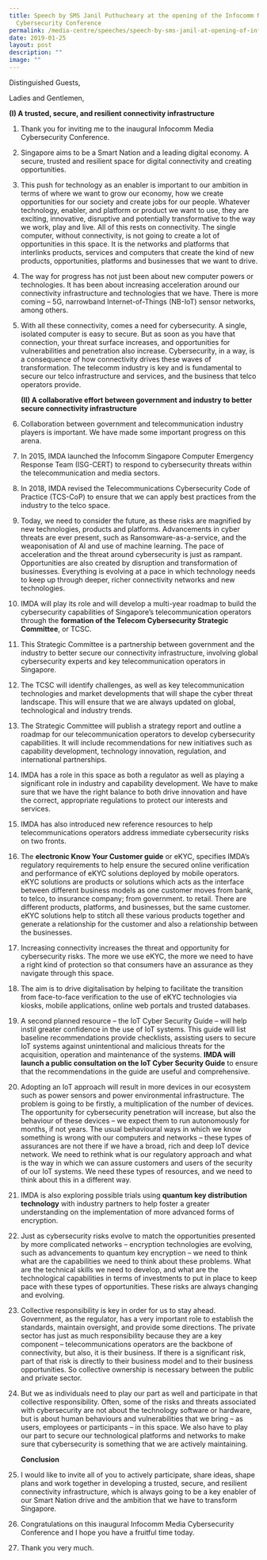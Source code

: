```yaml
---
title: Speech by SMS Janil Puthucheary at the opening of the Infocomm Media
  Cybersecurity Conference
permalink: /media-centre/speeches/speech-by-sms-janil-at-opening-of-infocomm-media-cybersecurity-conf/
date: 2019-01-25
layout: post
description: ""
image: ""
---
```

Distinguished Guests,  
  
Ladies and Gentlemen,  
  
**(I) A trusted, secure, and resilient connectivity infrastructure**  
  
1. Thank you for inviting me to the inaugural Infocomm Media Cybersecurity Conference.  
  
2. Singapore aims to be a Smart Nation and a leading digital economy. A secure, trusted and resilient space for digital connectivity and creating opportunities.  
  
3. This push for technology as an enabler is important to our ambition in terms of where we want to grow our economy, how we create opportunities for our society and create jobs for our people. Whatever technology, enabler, and platform or product we want to use, they are exciting, innovative, disruptive and potentially transformative to the way we work, play and live. All of this rests on connectivity. The single computer, without connectivity, is not going to create a lot of opportunities in this space. It is the networks and platforms that interlinks products, services and computers that create the kind of new products, opportunities, platforms and businesses that we want to drive.  
  
4. The way for progress has not just been about new computer powers or technologies. It has been about increasing acceleration around our connectivity infrastructure and technologies that we have. There is more coming – 5G, narrowband Internet-of-Things (NB-IoT) sensor networks, among others.  
  
5. With all these connectivity, comes a need for cybersecurity. A single, isolated computer is easy to secure. But as soon as you have that connection, your threat surface increases, and opportunities for vulnerabilities and penetration also increase. Cybersecurity, in a way, is a consequence of how connectivity drives these waves of transformation. The telecomm industry is key and is fundamental to secure our telco infrastructure and services, and the business that telco operators provide.  

    **(II) A collaborative effort between government and industry to better secure connectivity infrastructure**  
  
6. Collaboration between government and telecommunication industry players is important. We have made some important progress on this arena.  
  
7. In 2015, IMDA launched the Infocomm Singapore Computer Emergency Response Team (ISG-CERT) to respond to cybersecurity threats within the telecommunication and media sectors.  
  
8. In 2018, IMDA revised the Telecommunications Cybersecurity Code of Practice (TCS-CoP) to ensure that we can apply best practices from the industry to the telco space.  
  
9. Today, we need to consider the future, as these risks are magnified by new technologies, products and platforms. Advancements in cyber threats are ever present, such as Ransomware-as-a-service, and the weaponisation of AI and use of machine learning. The pace of acceleration and the threat around cybersecurity is just as rampant. Opportunities are also created by disruption and transformation of businesses. Everything is evolving at a pace in which technology needs to keep up through deeper, richer connectivity networks and new technologies.  
  
10. IMDA will play its role and will develop a multi-year roadmap to build the cybersecurity capabilities of Singapore’s telecommunication operators through the **formation of the Telecom Cybersecurity Strategic Committee**, or TCSC.  
  
11. This Strategic Committee is a partnership between government and the industry to better secure our connectivity infrastructure, involving global cybersecurity experts and key telecommunication operators in Singapore.  
  
12. The TCSC will identify challenges, as well as key telecommunication technologies and market developments that will shape the cyber threat landscape. This will ensure that we are always updated on global, technological and industry trends.  
  
13. The Strategic Committee will publish a strategy report and outline a roadmap for our telecommunication operators to develop cybersecurity capabilities. It will include recommendations for new initiatives such as capability development, technology innovation, regulation, and international partnerships.  
  
14. IMDA has a role in this space as both a regulator as well as playing a significant role in industry and capability development. We have to make sure that we have the right balance to both drive innovation and have the correct, appropriate regulations to protect our interests and services.  
  
15. IMDA has also introduced new reference resources to help telecommunications operators address immediate cybersecurity risks on two fronts.  
  
16. The **electronic Know Your Customer guide** or eKYC, specifies IMDA’s regulatory requirements to help ensure the secured online verification and performance of eKYC solutions deployed by mobile operators. eKYC solutions are products or solutions which acts as the interface between different business models as one customer moves from bank, to telco, to insurance company; from government. to retail. There are different products, platforms, and businesses, but the same customer. eKYC solutions help to stitch all these various products together and generate a relationship for the customer and also a relationship between the businesses.  
  
17. Increasing connectivity increases the threat and opportunity for cybersecurity risks. The more we use eKYC, the more we need to have a right kind of protection so that consumers have an assurance as they navigate through this space.  
  
18. The aim is to drive digitalisation by helping to facilitate the transition from face-to-face verification to the use of eKYC technologies via kiosks, mobile applications, online web portals and trusted databases.  
  
19. A second planned resource – the IoT Cyber Security Guide – will help instil greater confidence in the use of IoT systems. This guide will list baseline recommendations provide checklists, assisting users to secure IoT systems against unintentional and malicious threats for the acquisition, operation and maintenance of the systems. **IMDA will launch a public consultation on the IoT Cyber Security Guide** to ensure that the recommendations in the guide are useful and comprehensive.  
  
20. Adopting an IoT approach will result in more devices in our ecosystem such as power sensors and power environmental infrastructure. The problem is going to be firstly, a multiplication of the number of devices. The opportunity for cybersecurity penetration will increase, but also the behaviour of these devices – we expect them to run autonomously for months, if not years. The usual behavioural ways in which we know something is wrong with our computers and networks – these types of assurances are not there if we have a broad, rich and deep IoT device network. We need to rethink what is our regulatory approach and what is the way in which we can assure customers and users of the security of our IoT systems. We need these types of resources, and we need to think about this in a different way.  
  
21. IMDA is also exploring possible trials using **quantum key distribution technology** with industry partners to help foster a greater understanding on the implementation of more advanced forms of encryption.  
  
22. Just as cybersecurity risks evolve to match the opportunities presented by more complicated networks – encryption technologies are evolving, such as advancements to quantum key encryption – we need to think what are the capabilities we need to think about these problems. What are the technical skills we need to develop, and what are the technological capabilities in terms of investments to put in place to keep pace with these types of opportunities. These risks are always changing and evolving.  
  
23. Collective responsibility is key in order for us to stay ahead. Government, as the regulator, has a very important role to establish the standards, maintain oversight, and provide some directions. The private sector has just as much responsibility because they are a key component – telecommunications operators are the backbone of connectivity, but also, it is their business. If there is a significant risk, part of that risk is directly to their business model and to their business opportunities. So collective ownership is necessary between the public and private sector.  
  
24. But we as individuals need to play our part as well and participate in that collective responsibility. Often, some of the risks and threats associated with cybersecurity are not about the technology software or hardware, but is about human behaviours and vulnerabilities that we bring – as users, employees or participants – in this space. We also have to play our part to secure our technological platforms and networks to make sure that cybersecurity is something that we are actively maintaining.  
  
    **Conclusion**  
  
25. I would like to invite all of you to actively participate, share ideas, shape plans and work together in developing a trusted, secure, and resilient connectivity infrastructure, which is always going to be a key enabler of our Smart Nation drive and the ambition that we have to transform Singapore.  
  
26. Congratulations on this inaugural Infocomm Media Cybersecurity Conference and I hope you have a fruitful time today.  
  
27. Thank you very much.